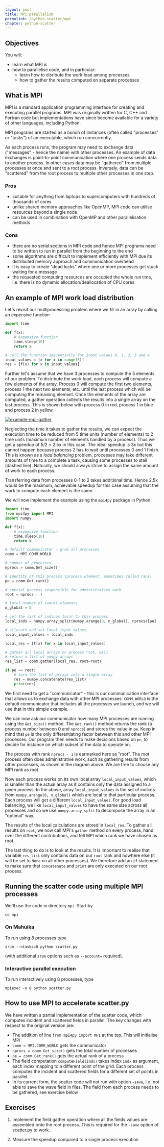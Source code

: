 ```yaml
---
layout: post
title: MPI parallelism
permalink: /python-scatter/mpi
chapter: python-scatter
---
```



## Objectives

You will:

* learn what MPI is
* how to parallelise code, and in particular:
	* learn how to disribute the work load among processes
	* how to gather the results computed on separate processes

## What is MPI

MPI is a standard application programming interface for creating and executing parallel programs. MPI was originally written for C, C++ and Fortran code but implementations have since become available for a variety of other languages, including Python.

MPI programs are started as a bunch of instances (often called "processes" or "tasks") of an executable, which run concurrently.

As each process runs, the program may need to exchange data ("messages" - hence the name) with other processes. An example of data exchanges is point-to-point communication where one process sends data to another process. In other cases data may be "gathered" from multiple processes at once and sent to a root process. Inversely, data can be "scattered" from the root process to multiple other processes in one step.

### Pros

 * suitable for anything from laptops to supercomputers with hundreds of thousands of cores
 * unlike shared memory approaches like OpenMP, MPI code can utilise resources beyond a single node
 * can be used in combination with OpenMP and other parallelisation methods

### Cons

 * there are no serial sections in MPI code and hence MPI programs need to be written to run in parallel from the beginning to the end
 * some algorithms are difficult to implement efficiently with MPI due its distributed memory approach and communication overhead
 * it is easy to create "dead locks" where one or more processes get stuck waiting for a message
 * the requested computing resources are occupied the whole run time, i.e. there is no dynamic allocation/deallocation of CPU cores

## An example of MPI work load distribution

Let's revisit our multiprocessing problem where we fill in an array by calling an expensive function
```python
import time

def f(x):
	# expensive function
	time.sleep(10)
	return x

# call the function sequentially for input values 0, 1, 2, 3 and 4
input_values = [x for x in range(5)]
res = [f(x) for x in input_values]
```

Further let's assume that we have 3 processes to compute the 5 elements of our problem. To distribute the work load, each process will compute a few elements of the array. Process 0 will compute the first two elements, process 1 the next two elements, etc. until the last process which will be computing the remaining element. Once the elements of the array are computed, a gather operation collects the results into a single array on the last process. This is shown below with process 0 in red, process 1 in blue and process 2 in yellow. 


[![example-mpi-gather](images/example-mpi-gather.png)](images/example-mpi-gather.png)


Neglecting the time it takes to gather the results, we can expect the execution time to be reduced from 5 time units (number of elements) to 2 time units (maximum number of elements handled by a process). Thus we get a speedup of 5/2 = 2.5x in this case. The ideal speedup is 3x but this cannot happen because process 2 has to wait until processes 0 and 1 finish. This is known as a *load balancing* problem, processes may take different amounts of time to a complete a task, causing some processes to stall (dashed line). Naturally, we should always strive to assign the same amount of work to each process.   

Transferring data from processes 0-1 to 2 takes additional time. Hence 2.5x would be the maximum, achievable speedup for this case assuming that the work to compute each element is the same.



We will now implement the example using the `mpi4py` package in Python.

```python
import time
from mpi4py import MPI
import numpy

def f(x):
    # expensive function
    time.sleep(10)
    return x

# default communicator - grab all processes
comm = MPI.COMM_WORLD

# number of processes
nprocs = comm.Get_size()

# identity of this process (process element, sometimes called rank)
pe = comm.Get_rank()

# special process responsible for administrative work
root = nprocs - 1

# total number of (work) elements
n_global = 5

# get the list of indices local to this process
local_inds = numpy.array_split(numpy.arange(0, n_global), nprocs)[pe]

# allocate and set local input values 
local_input_values = local_inds

local_res = [f(x) for x in local_input_values]

# gather all local arrays on process root, will 
# return a list of numpy arrays
res_list = comm.gather(local_res, root=root)

if pe == root:
    # turn the list of arrays into a single array
    res = numpy.concatenate(res_list)
    print(res)
```

We first need to get a "communicator" - this is our communication interface that allows us to exchange data with other MPI processes. `COMM_WORLD` is the default communicator that includes all the processes we launch, and we will use that in this simple example.

We can now ask our communicator how many MPI processes are running using the `Get_size()` method. The `Get_rank()` method returns the rank (a process number between 0 and `nprocs`) and stores the value in `pe`. Keep in mind that `pe` is the only differentiating factor between this and other MPI processes. Our program then needs to make decisions based on `pe`, to decide for instance on which subset of the data to operate on.

The process with rank `nprocs - 1` is earmarked here as "root". The root process often does administrative work, such as gathering results from other processes, as shown in the diagram above. We are free to choose any MPI rank as root.

Now each process works on its own local array `local_input_values`, which is smaller than the actual array as it contains only the data assigned to a given process. In the above, array `local_input_values` is the set of indices from `numpy.arange(0, n_global)` which are local to that particular process. Each process will get a different  `local_input_values`. For good load balancing, we like `local_input_values` to have the same size across all processes and so we use `numpy.array_split` to decompose the array in an "optimal" way.

The results of the local calculations are stored in `local_res`. To gather all results on `root`, we now call MPI's `gather` method on every process, hand over the different contributions, and tell MPI which rank we have chosen as root.

The last thing to do is to look at the results. It is important to realise that variable `res_list` only contains data on our `root` rank and nowhere else (it will be set to `None` on all other processes). We therefore add an `if` statement to make sure that `concatenate` and `print` are only executed on our root process.

## Running the scatter code using multiple MPI processes

We'll use the code in directory `mpi`. Start by
```
cd mpi
```

### On Mahuika

To run using 8 processes type
```
srun --ntasks=8 python scatter.py
```
(with additional `srun` options such as `--account=` required).  

### Interactive parallel execution

To run interactively using 8 processes, type
```
mpiexec -n 8 python scatter.py
```

## How to use MPI to accelerate scatter.py

We have written a partial implementation of the scatter code, which computes incident and scattered fields in parallel. The key changes with respect to the original version are:

 * The addition of line `from mpi4py import MPI` at the top. This will initialise MPI
 * `comm = MPI.COMM_WORLD` gets the communicator
 * `nprocs = comm.Get_size()` gets the total number of processes
 * `pe = comm.Get_rank()` gets the actual rank of a process
 * The field computation `computeField(indx)` takes index `indx` as argument, each index mapping to a different point of the grid. Each process computes the incident and scattered fields for a different set of points in parallel. 
 * In its current form, the scatter code will not run with option `-save`, i.e. not able to save the wave field in files. The field from each process needs to be gathered, see exercise below

## Exercises


 1. Implement the field gather operation where all the fields values are assembled onto the root process. This is required for the `-save` option of scatter.py to work.

 2. Measure the speedup compared to a single process execution
